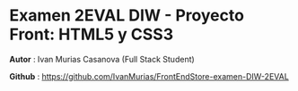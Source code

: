# Examen 2EVAL DIW - Proyecto Front: HTML5 y CSS3

**Autor** : Ivan Murias Casanova (Full Stack Student)

**Github** : https://github.com/IvanMurias/FrontEndStore-examen-DIW-2EVAL